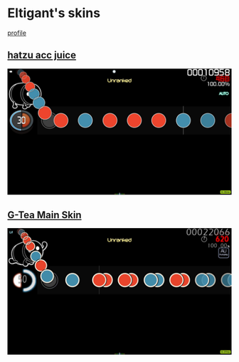 # Eltigant's skins
[profile](https://osu.ppy.sh/users/15191942)

## [hatzu acc juice](https://github.com/shinovosibirsk/taiko-skinhub/raw/main/skins/hatzu%20acc%20juice.osk)
![](https://github.com/shinovosibirsk/taiko-skinhub/blob/main/screenshots/screenshot318.jpg)

## [G-Tea Main Skin](https://github.com/shinovosibirsk/taiko-skinhub/raw/main/skins/G-Tea%20Main%20Skin.osk)
![](https://github.com/shinovosibirsk/taiko-skinhub/blob/main/screenshots/screenshot313.jpg)
